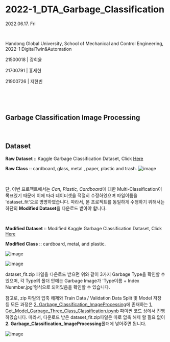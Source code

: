 # 2022-1_DTA_Garbage_Classification

2022.06.17. Fri

​	

Handong Global University, School of Mechanical and Control Engineering, 2022-1 DigitalTwin&Automation

21500018 | 강희윤

21700791 | 홍세현

21900726 | 지현빈

​	

​	

## Garbage Classification Image Processing

​	

## Dataset

**Raw Dataset** :: Kaggle Garbage Classification Dataset, Click [Here](https://github.com/Hongsehyun/2022_1_DigitalTwin_Automation/blob/main/Project%20%232/2.%20Garbage_Classification_ImageProcessing/dataset.zip)

**Raw Class** :: cardboard, glass, metal , paper, plastic and trash.
                ![image](https://user-images.githubusercontent.com/84533279/174222867-df0cf686-f110-457b-9e28-ffaa8bc6f916.png)

​	

단, 이번 프로젝트에서는 *Can, Plastic, Cardboard*에 대한 Multi-Classification이 목표였기 때문에 이에 따라 데이터셋을 적절히 수정하였으며 파일이름을 'dataset_fit'으로 명명하였습니다. 따라서, 본 프로젝트를 동일하게 수행하기 위해서는 하단의 **Modified Dataset**을 다운로드 받아야 합니다.

​	

**Modified Dataset** :: Modified Kaggle Garbage Classification Dataset, Click [Here](https://github.com/Hongsehyun/2022_1_DigitalTwin_Automation/blob/main/Project%20%232/2.%20Garbage_Classification_ImageProcessing/dataset_fit.zip)

**Modified Class** :: cardboard, metal, and plastic.

![image](https://user-images.githubusercontent.com/84533279/174228925-d4f79134-d399-44b0-b671-d30087ac8505.png)

![image](https://user-images.githubusercontent.com/84533279/174229231-0bb798b2-ebbd-4a88-b0f6-8588e3aeda03.png)

dataset_fit.zip 파일을 다운로드 받으면 위와 같이 3가지 Garbage Type을 확인할 수 있으며, 각 Type의 폴더 안에는 Garbage Image가 'Type이름 + Index Nunmber.jpg'형식으로 되어있음을 확인할 수 있습니다.

참고로, zip 파일의 압축 해제와 Train Data / Validation Data Split 및 Model 저장 등 모든 과정은 [2. Garbage_Classification_ImageProcessing](https://github.com/Hongsehyun/2022_1_DigitalTwin_Automation/tree/main/Project%20%232/2.%20Garbage_Classification_ImageProcessing)에 존재하는 [1. Get_Model_Garbage_Three_Class_Classification.ipynb](https://github.com/Hongsehyun/2022_1_DigitalTwin_Automation/blob/main/Project%20%232/2.%20Garbage_Classification_ImageProcessing/1.%20Get_Model_Garbage_Three_Class_Classification.ipynb) 파이썬 코드 상에서 진행하였습니다. 따라서, 다운로드 받은 dataset_fit.zip파일은 따로 압축 해제 할 필요 없이 **2. Garbage_Classification_ImageProcessing**폴더에 넣어주면 됩니다.

![image](https://user-images.githubusercontent.com/84533279/174229832-a52fb1bd-a22e-4275-b6a8-e412ed324404.png)


​	

​	

​	

## 

